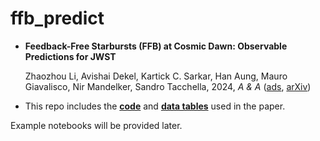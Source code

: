 # ffb_predict

- **Feedback-Free Starbursts (FFB) at Cosmic Dawn: Observable Predictions for JWST**

    Zhaozhou Li, Avishai Dekel, Kartick C. Sarkar, Han Aung, Mauro Giavalisco, Nir Mandelker, Sandro Tacchella, 2024, *A & A*
    ([ads](https://ui.adsabs.harvard.edu/abs/2023arXiv231114662L), [arXiv](https://arxiv.org/abs/2311.14662))


- This repo includes
    the [**code**](https://github.com/syrte/ffb_predict/tree/main/ffb_predict) and 
    [**data tables**](https://github.com/syrte/ffb_predict/tree/main/tables) 
    used in the paper.


Example notebooks will be provided later.
